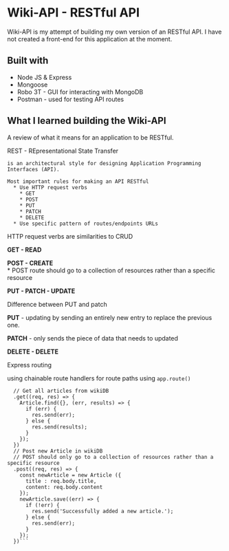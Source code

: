 # Wiki-API - RESTful API

Wiki-API is my attempt of building my own version of an RESTful API.  I have not created a front-end for this application at the moment.


## Built with

* Node JS & Express
* Mongoose
* Robo 3T - GUI for interacting with MongoDB
* Postman - used for testing API routes

## What I learned building the Wiki-API

A review of what it means for an application to be RESTful.  

REST - REpresentational State Transfer

    is an architectural style for designing Application Programming Interfaces (API).  

    Most important rules for making an API RESTful
      * Use HTTP request verbs
        * GET
        * POST
        * PUT
        * PATCH
        * DELETE
      * Use specific pattern of routes/endpoints URLs

  HTTP request verbs are similarities to CRUD

  **GET - READ**

  **POST - CREATE**  
    * POST route should go to a collection of resources rather than a specific resource

  **PUT - PATCH - UPDATE**  <br/>

  Difference between PUT and patch  <br/>

  **PUT** - updating by sending an entirely new entry to replace the previous one.

  **PATCH** - only sends the piece of data that needs to updated

  **DELETE - DELETE**

Express routing

  using chainable route handlers for route paths using ```app.route()```

  ```app.route('/articles')
    // Get all articles from wikiDB
    .get((req, res) => {
      Article.find({}, (err, results) => {
        if (err) {
          res.send(err);
        } else {
          res.send(results);
        }
      });
    })
    // Post new Article in wikiDB
    // POST should only go to a collection of resources rather than a specific resource
    .post((req, res) => {
      const newArticle = new Article ({
        title : req.body.title,
        content: req.body.content
      });
      newArticle.save((err) => {
        if (!err) {
          res.send('Successfully added a new article.');
        } else {
          res.send(err);
        }
      });
    })```
